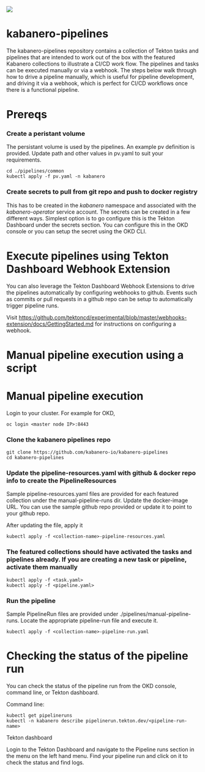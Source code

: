 ![](https://raw.githubusercontent.com/kabanero-io/kabanero-website/master/src/main/content/img/Kabanero_Logo_Hero.png)

# kabanero-pipelines
The kabanero-pipelines repository contains a collection of Tekton tasks and pipelines that are intended to work out of the box with the featured Kabanero collections to illustrate a CI/CD work flow.  The pipelines and tasks can be executed manually or via a webhook.  The steps below walk through how to drive a pipeline manually, which is useful for pipeline development, and driving it via a webhook, which is perfect for CI/CD workflows once there is a functional pipeline.

# Prereqs

### Create a peristant volume
The persistant volume is used by the pipelines.  An example pv definition is provided.  Update path and other values in pv.yaml to suit your requirements.

```
cd ./pipelines/common
kubectl apply -f pv.yaml -n kabanero
```

### Create secrets to pull from git repo and push to docker registry

This has to be created in the *kabanero* namespace and associated with the *kabanero-operator* service account.  The secrets can be created in a few different ways.  Simplest option is to go configure this is the Tekton Dashboard under the secrets section.  You can configure this in the OKD console or you can setup the secret using the OKD CLI. 


# Execute pipelines using Tekton Dashboard Webhook Extension

You can also leverage the Tekton Dashboard Webhook Extensions to drive the pipelines automatically by configuring webhooks to github.  Events such as commits or pull requests in a github repo can be setup to automatically trigger pipeline runs.

Visit https://github.com/tektoncd/experimental/blob/master/webhooks-extension/docs/GettingStarted.md for instructions on configuring a webhook.

# Manual pipeline execution using a script

# Manual pipeline execution

Login to your cluster.  For example for OKD,

```
oc login <master node IP>:8443
```

### Clone the kabanero pipelines repo

```
git clone https://github.com/kabanero-io/kabanero-pipelines
cd kabanero-pipelines
```

### Update the pipeline-resources.yaml with github & docker repo info to create the PipelineResources

Sample pipeline-resources.yaml files are provided for each featured collection under the manual-pipeline-runs dir.  Update the docker-image URL.  You can use the sample github repo provided or update it to point to your github repo.

After updating the file, apply it

```
kubectl apply -f <collection-name>-pipeline-resources.yaml
```

### The featured collections should have activated the tasks and pipelines already.  If you are creating a new task or pipeline, activate them manually

```
kubectl apply -f <task.yaml>
kubectl apply -f <pipeline.yaml>
```

### Run the pipeline

Sample PipelineRun files are provided under ./pipelines/manual-pipeline-runs.  Locate the appropriate pipeline-run file and execute it.
```
kubectl apply -f <collection-name>-pipeline-run.yaml
```

# Checking the status of the pipeline run

You can check the status of the pipeline run from the OKD console, command line, or Tekton dashboard.

Command line:
```
kubectl get pipelineruns
kubectl -n kabanero describe pipelinerun.tekton.dev/<pipeline-run-name> 
```

Tekton dashboard

Login to the Tekton Dashboard and navigate to the Pipeline runs section in the menu on the left hand menu.  Find your pipeline run and click on it to check the status and find logs.
